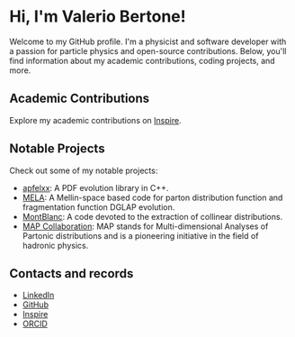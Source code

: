 # Hi, I'm Valerio Bertone!

Welcome to my GitHub profile. I'm a physicist and software developer with a passion for particle physics and open-source contributions. Below, you'll find information about my academic contributions, coding projects, and more.

## Academic Contributions

Explore my academic contributions on [Inspire](https://inspirehep.net/literature?sort=mostrecent&size=25&page=1&q=find%20a%20bertone%2C%20v&ui-citation-summary=true).

<!--
## GitHub Stats

[![Valerio's GitHub Stats](https://github-readme-stats.vercel.app/api?username=vbertone&show_icons=true&hide_title=true)](https://github.com/vbertone)
-->

## Notable Projects

Check out some of my notable projects:

- [apfelxx](https://github.com/vbertone/apfelxx): A PDF evolution library in C++.
- [MELA](https://github.com/vbertone/MELA): A Mellin-space based code for parton distribution function and fragmentation function DGLAP evolution.
- [MontBlanc](https://github.com/MapCollaboration/MontBlanc): A code devoted to the extraction of collinear distributions.
- [MAP Collaboration](https://github.com/MapCollaboration): MAP stands for Multi-dimensional Analyses of Partonic distributions and is a pioneering initiative in the field of hadronic physics.

## Contacts and records

- [LinkedIn](https://www.linkedin.com/in/valerio-bertone-60b87761/)
- [GitHub](https://github.com/vbertone)
- [Inspire](https://inspirehep.net/literature?sort=mostrecent&size=25&page=1&q=find%20a%20bertone%2C%20v&ui-citation-summary=true)
- [ORCID](https://orcid.org/0000-0003-0148-0272)

<!--
## Connect with Me

- [LinkedIn](https://www.linkedin.com/in/valerio-bertone-60b87761/)
- [GitHub](https://github.com/vbertone)

Feel free to connect with me on LinkedIn or explore my coding projects here on GitHub. If you're interested in particle physics, quantum computing, or open-source collaboration, let's connect!

Thanks for stopping by! 😊


**vbertone/vbertone** is a ✨ _special_ ✨ repository because its `README.md` (this file) appears on your GitHub profile.

Here are some ideas to get you started:

- 🔭 I’m currently working on ...
- 🌱 I’m currently learning ...
- 👯 I’m looking to collaborate on ...
- 🤔 I’m looking for help with ...
- 💬 Ask me about ...
- 📫 How to reach me: ...
- 😄 Pronouns: ...
- ⚡ Fun fact: ...
-->
